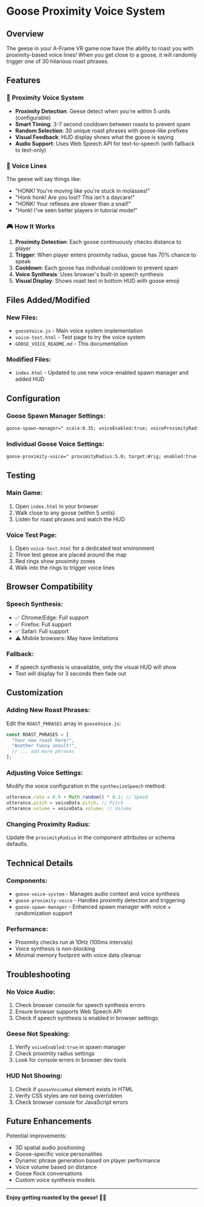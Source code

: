 # Goose Proximity Voice System

## Overview

The geese in your A-Frame VR game now have the ability to roast you with proximity-based voice lines! When you get close to a goose, it will randomly trigger one of 30 hilarious roast phrases.

## Features

### 🦢 Proximity Voice System

- **Proximity Detection**: Geese detect when you're within 5 units (configurable)
- **Smart Timing**: 3-7 second cooldown between roasts to prevent spam
- **Random Selection**: 30 unique roast phrases with goose-like prefixes
- **Visual Feedback**: HUD display shows what the goose is saying
- **Audio Support**: Uses Web Speech API for text-to-speech (with fallback to text-only)

### 🎯 Voice Lines

The geese will say things like:

- "HONK! You're moving like you're stuck in molasses!"
- "Honk honk! Are you lost? This isn't a daycare!"
- "HONK! Your reflexes are slower than a snail!"
- "Honk! I've seen better players in tutorial mode!"

### 🎮 How It Works

1. **Proximity Detection**: Each goose continuously checks distance to player
2. **Trigger**: When player enters proximity radius, goose has 70% chance to speak
3. **Cooldown**: Each goose has individual cooldown to prevent spam
4. **Voice Synthesis**: Uses browser's built-in speech synthesis
5. **Visual Display**: Shows roast text in bottom HUD with goose emoji

## Files Added/Modified

### New Files:

- `gooseVoice.js` - Main voice system implementation
- `voice-test.html` - Test page to try the voice system
- `GOOSE_VOICE_README.md` - This documentation

### Modified Files:

- `index.html` - Updated to use new voice-enabled spawn manager and added HUD

## Configuration

### Goose Spawn Manager Settings:

```html
goose-spawn-manager=" scale:0.35; voiceEnabled:true; voiceProximityRadius:5.0 "
```

### Individual Goose Voice Settings:

```html
goose-proximity-voice=" proximityRadius:5.0; target:#rig; enabled:true "
```

## Testing

### Main Game:

1. Open `index.html` in your browser
2. Walk close to any goose (within 5 units)
3. Listen for roast phrases and watch the HUD

### Voice Test Page:

1. Open `voice-test.html` for a dedicated test environment
2. Three test geese are placed around the map
3. Red rings show proximity zones
4. Walk into the rings to trigger voice lines

## Browser Compatibility

### Speech Synthesis:

- ✅ Chrome/Edge: Full support
- ✅ Firefox: Full support
- ✅ Safari: Full support
- ⚠️ Mobile browsers: May have limitations

### Fallback:

- If speech synthesis is unavailable, only the visual HUD will show
- Text will display for 3 seconds then fade out

## Customization

### Adding New Roast Phrases:

Edit the `ROAST_PHRASES` array in `gooseVoice.js`:

```javascript
const ROAST_PHRASES = [
  "Your new roast here!",
  "Another funny insult!",
  // ... add more phrases
];
```

### Adjusting Voice Settings:

Modify the voice configuration in the `synthesizeSpeech` method:

```javascript
utterance.rate = 0.9 + Math.random() * 0.2; // Speed
utterance.pitch = voiceData.pitch; // Pitch
utterance.volume = voiceData.volume; // Volume
```

### Changing Proximity Radius:

Update the `proximityRadius` in the component attributes or schema defaults.

## Technical Details

### Components:

- `goose-voice-system` - Manages audio context and voice synthesis
- `goose-proximity-voice` - Handles proximity detection and triggering
- `goose-spawn-manager` - Enhanced spawn manager with voice + randomization support

### Performance:

- Proximity checks run at 10Hz (100ms intervals)
- Voice synthesis is non-blocking
- Minimal memory footprint with voice data cleanup

## Troubleshooting

### No Voice Audio:

1. Check browser console for speech synthesis errors
2. Ensure browser supports Web Speech API
3. Check if speech synthesis is enabled in browser settings

### Geese Not Speaking:

1. Verify `voiceEnabled:true` in spawn manager
2. Check proximity radius settings
3. Look for console errors in browser dev tools

### HUD Not Showing:

1. Check if `gooseVoiceHud` element exists in HTML
2. Verify CSS styles are not being overridden
3. Check browser console for JavaScript errors

## Future Enhancements

Potential improvements:

- 3D spatial audio positioning
- Goose-specific voice personalities
- Dynamic phrase generation based on player performance
- Voice volume based on distance
- Goose flock conversations
- Custom voice synthesis models

---

**Enjoy getting roasted by the geese!** 🦢🔥
